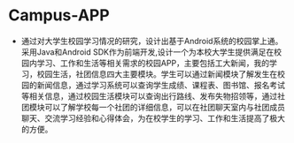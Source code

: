 # Campus-APP
- 通过对大学生校园学习情况的研究，设计出基于Android系统的校园掌上通。采用Java和Android SDK作为前端开发,设计一个为本校大学生提供满足在校园内学习、工作和生活等相关需求的校园APP，主要包括工大新闻，我的学习，校园生活，社团信息四大主要模块。学生可以通过新闻模块了解发生在校园的新闻信息，通过学习系统可以查询学生成绩、课程表、图书馆、报名考试等相关信息，通过校园生活模块可以查询出行路线、发布失物招领等，通过社团模块可以了解学校每一个社团的详细信息，可以在社团聊天室内与社团成员聊天、交流学习经验和心得体会，为在校学生的学习、工作和生活提高了极大的方便。
